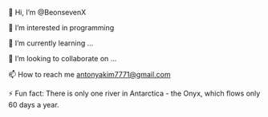 👋 Hi, I’m @BeonsevenX

👀 I’m interested in programming

 🌱 I’m currently learning ...
 
 💞️ I’m looking to collaborate on ...
 
 📫 How to reach me antonyakim7771@gmail.com 
 
 ⚡ Fun fact: There is only one river in Antarctica - the Onyx, which flows only 60 days a year.
 
